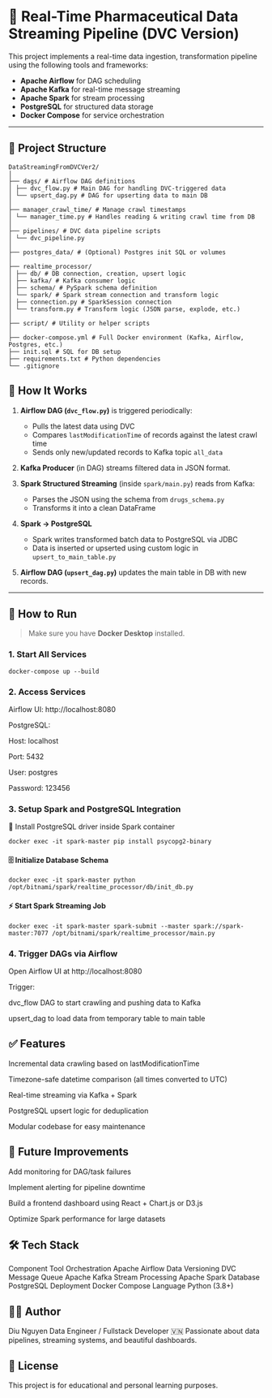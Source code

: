 # 💊 Real-Time Pharmaceutical Data Streaming Pipeline (DVC Version)

This project implements a real-time data ingestion, transformation pipeline using the following tools and frameworks:

- **Apache Airflow** for DAG scheduling
- **Apache Kafka** for real-time message streaming
- **Apache Spark** for stream processing
- **PostgreSQL** for structured data storage
- **Docker Compose** for service orchestration

---

## 📁 Project Structure
```
DataStreamingFromDVCVer2/
│
├── dags/ # Airflow DAG definitions
│ ├── dvc_flow.py # Main DAG for handling DVC-triggered data
│ └── upsert_dag.py # DAG for upserting data to main DB
│
├── manager_crawl_time/ # Manage crawl timestamps
│ └── manager_time.py # Handles reading & writing crawl time from DB
│
├── pipelines/ # DVC data pipeline scripts
│ └── dvc_pipeline.py
│
├── postgres_data/ # (Optional) Postgres init SQL or volumes
│
├── realtime_processor/
│ ├── db/ # DB connection, creation, upsert logic
│ ├── kafka/ # Kafka consumer logic
│ ├── schema/ # PySpark schema definition
│ └── spark/ # Spark stream connection and transform logic
│ ├── connection.py # SparkSession connection
│ └── transform.py # Transform logic (JSON parse, explode, etc.)
│
├── script/ # Utility or helper scripts
│
├── docker-compose.yml # Full Docker environment (Kafka, Airflow, Postgres, etc.)
├── init.sql # SQL for DB setup
├── requirements.txt # Python dependencies
└── .gitignore

```

## 🚀 How It Works

1. **Airflow DAG (`dvc_flow.py`)** is triggered periodically:
   - Pulls the latest data using DVC
   - Compares `lastModificationTime` of records against the latest crawl time
   - Sends only new/updated records to Kafka topic `all_data`

2. **Kafka Producer** (in DAG) streams filtered data in JSON format.

3. **Spark Structured Streaming** (inside `spark/main.py`) reads from Kafka:
   - Parses the JSON using the schema from `drugs_schema.py`
   - Transforms it into a clean DataFrame

4. **Spark → PostgreSQL**
   - Spark writes transformed batch data to PostgreSQL via JDBC
   - Data is inserted or upserted using custom logic in `upsert_to_main_table.py`

5. **Airflow DAG (`upsert_dag.py`)** updates the main table in DB with new records.

---

## 🧪 How to Run

> Make sure you have **Docker Desktop** installed.

### 1. Start All Services

```
docker-compose up --build
```

### 2. Access Services
Airflow UI: http://localhost:8080

PostgreSQL:

Host: localhost

Port: 5432

User: postgres

Password: 123456

### 3. Setup Spark and PostgreSQL Integration
🐘 Install PostgreSQL driver inside Spark container
```
docker exec -it spark-master pip install psycopg2-binary
```
#### 🗄️ Initialize Database Schema
```
docker exec -it spark-master python /opt/bitnami/spark/realtime_processor/db/init_db.py
```
#### ⚡ Start Spark Streaming Job
```
docker exec -it spark-master spark-submit --master spark://spark-master:7077 /opt/bitnami/spark/realtime_processor/main.py
```
### 4. Trigger DAGs via Airflow
Open Airflow UI at http://localhost:8080

Trigger:

dvc_flow DAG to start crawling and pushing data to Kafka

upsert_dag to load data from temporary table to main table


## ✅ Features
Incremental data crawling based on lastModificationTime

Timezone-safe datetime comparison (all times converted to UTC)

Real-time streaming via Kafka + Spark

PostgreSQL upsert logic for deduplication

Modular codebase for easy maintenance

## 📌 Future Improvements
Add monitoring for DAG/task failures

Implement alerting for pipeline downtime

Build a frontend dashboard using React + Chart.js or D3.js

Optimize Spark performance for large datasets

## 🛠️ Tech Stack
Component	Tool
Orchestration	Apache Airflow
Data Versioning	DVC
Message Queue	Apache Kafka
Stream Processing	Apache Spark
Database	PostgreSQL
Deployment	Docker Compose
Language	Python (3.8+)

## 👨‍💻 Author
Diu Nguyen
Data Engineer / Fullstack Developer
🇻🇳 Passionate about data pipelines, streaming systems, and beautiful dashboards.

## 📄 License
This project is for educational and personal learning purposes.

